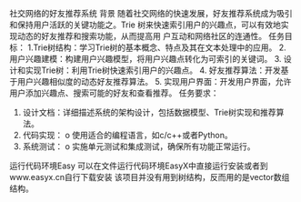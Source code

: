 社交网络的好友推荐系统 
背景 随着社交网络的快速发展，好友推荐系统成为吸引和保持用户活跃的关键功能之。Trie 树来快速索引用户的兴趣点，可以有效地实现动态的好友推荐和搜索功能，从而提高用 户互动和网络社区的连通性。
任务目标：
1.Trie树结构：学习Trie树的基本概念、特点及其在文本处理中的应用。
2. 用户兴趣建模：构建用户兴趣模型，将用户兴趣点转化为可索引的关键词。
3. 设计和实现Trie树：利用Trie树快速索引用户的兴趣点。
4. 好友推荐算法：开发基于用户兴趣相似度的动态好友推荐算法。
5. 实现用户界面：开发用户界面，允许用户添加兴趣点、搜索可能的好友和查看推荐。
任务要求：
1. 设计文档：详细描述系统的架构设计，包括数据模型、Trie树实现和推荐算法。
2. 代码实现： o 使用适合的编程语言，如c/c++或者Python。
3. 系统测试： o 实施单元测试和集成测试，确保所有功能正常运行。

运行代码环境Easy  可以在文件运行代码环境EasyX中直接运行安装或者到www.easyx.cn自行下载安装
该项目并没有用到树结构，反而用的是vector数组结构。
